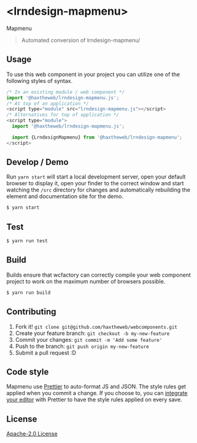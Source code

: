 # &lt;lrndesign-mapmenu&gt;

Mapmenu
> Automated conversion of lrndesign-mapmenu/

## Usage
To use this web component in your project you can utilize one of the following styles of syntax.

```js
/* In an existing module / web component */
import '@haxtheweb/lrndesign-mapmenu.js';
/* At top of an application */
<script type="module" src="lrndesign-mapmenu.js"></script>
/* Alternatives for top of application */
<script type="module">
  import '@haxtheweb/lrndesign-mapmenu.js';

  import {LrndesignMapmenu} from '@haxtheweb/lrndesign-mapmenu';
</script>
```

## Develop / Demo
Run `yarn start` will start a local development server, open your default browser to display it, open your finder to the correct window and start watching the `/src` directory for changes and automatically rebuilding the element and documentation site for the demo.
```bash
$ yarn start
```

## Test

```bash
$ yarn run test
```

## Build
Builds ensure that wcfactory can correctly compile your web component project to
work on the maximum number of browsers possible.
```bash
$ yarn run build
```

## Contributing

1. Fork it! `git clone git@github.com/haxtheweb/webcomponents.git`
2. Create your feature branch: `git checkout -b my-new-feature`
3. Commit your changes: `git commit -m 'Add some feature'`
4. Push to the branch: `git push origin my-new-feature`
5. Submit a pull request :D

## Code style

Mapmenu  use [Prettier][prettier] to auto-format JS and JSON.  The style rules get applied when you commit a change.  If you choose to, you can [integrate your editor][prettier-ed] with Prettier to have the style rules applied on every save.

[prettier]: https://github.com/prettier/prettier/
[prettier-ed]: https://github.com/prettier/prettier/#editor-integration
[polyserve]: https://github.com/Polymer/polyserve
[web-component-tester]: https://github.com/Polymer/web-component-tester

## License
[Apache-2.0 License](http://opensource.org/licenses/Apache-2.0)